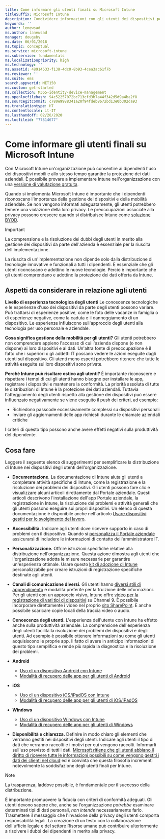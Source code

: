 ```yaml
---
title: Come informare gli utenti finali su Microsoft Intune
titleSuffix: Microsoft Intune
description: Condividere informazioni con gli utenti dei dispositivi per il successo della distribuzione di Intune.
keywords: ''
author: lenewsad
ms.author: lanewsad
manager: dougeby
ms.date: 06/01/2018
ms.topic: conceptual
ms.service: microsoft-intune
ms.subservice: fundamentals
ms.localizationpriority: high
ms.technology: ''
ms.assetid: 48914533-f138-4dc0-8b93-4cea3ac61f7b
ms.reviewer: ''
ms.suite: ems
search.appverid: MET150
ms.custom: get-started
ms.collection: M365-identity-device-management
ms.openlocfilehash: 94c52257072bc713cfd3b7a44f342d5d9a4ba2f8
ms.sourcegitcommit: c780e9988341a20f94fdeb8672bd13e0b302da93
ms.translationtype: HT
ms.contentlocale: it-IT
ms.lasthandoff: 02/20/2020
ms.locfileid: "77514677"
---
```

# <a name="how-to-educate-your-end-users-about-microsoft-intune"></a>Come informare gli utenti finali su Microsoft Intune

Con Microsoft Intune un'organizzazione può consentire ai dipendenti l'uso dei dispositivi mobili e allo stesso tempo garantire la protezione dei dati aziendali. È possibile provare a implementare Intune nell'organizzazione con una [versione di valutazione gratuita](free-trial-sign-up.md).

Quando si implementa Microsoft Intune è importante che i dipendenti riconoscano l'importanza della gestione dei dispositivi e della mobilità aziendale. Se non vengono informati adeguatamente, gli utenti potrebbero temere una violazione della loro privacy. Le preoccupazioni associate alla privacy possono crescere quando si distribuisce Intune come [soluzione BYOD](/enterprise-mobility-security/solutions/byod-design-considerations-guide).

> [!Important]
> La comprensione e la risoluzione dei dubbi degli utenti in merito alla gestione dei dispositivi da parte dell'azienda è essenziale per la riuscita dell'implementazione.

La riuscita di un'implementazione non dipende solo dalla distribuzione di tecnologie innovative e funzionali a tutti i dipendenti. È essenziale che gli utenti riconoscano e adottino le nuove tecnologie. Perciò è importante che gli utenti comprendano e adottino la protezione dei dati offerta da Intune.

## <a name="things-to-consider-about-your-users"></a>Aspetti da considerare in relazione agli utenti

__Livello di esperienza tecnologica degli utenti__ Le conoscenze tecnologiche e le esperienze d'uso dei dispositivi da parte degli utenti possono variare. Può trattarsi di esperienze positive, come le foto delle vacanze in famiglia o di esperienze negative, come la caduta e il danneggiamento di un dispositivo. Le esperienze influiscono sull'approccio degli utenti alla tecnologia per uso personale e aziendale.

__Cosa significa gestione della mobilità per gli utenti?__ Gli utenti potrebbero non comprendere appieno l'accesso di cui l'azienda dispone (o non dispone) ai loro dispositivi e ai dati. Un'altra fonte di preoccupazione è il fatto che i superiori o gli addetti IT possano vedere le azioni eseguite dagli utenti sul dispositivo. Gli utenti meno esperti potrebbero ritenere che tutte le attività eseguite sui loro dispositivi sono private.

__Perché Intune può risultare ostico agli utenti?__  È importante riconoscere e rispettare i tempi di cui gli utenti hanno bisogno per installare le app, registrare i dispositivi e mantenere la conformità. La priorità assoluta di tutte le distribuzioni di Intune è la protezione dei dati aziendali. Tuttavia l'atteggiamento degli utenti rispetto alla gestione dei dispositivi può essere influenzato negativamente se viene eseguito il push dei criteri, ad esempio:  

- Richiedono passcode eccessivamente complessi su dispositivi personali
- Inviare gli aggiornamenti delle app richiesti durante le chiamate aziendali critiche  

I criteri di questo tipo possono anche avere effetti negativi sulla produttività del dipendente.

## <a name="things-you-should-do"></a>Cosa fare

Leggere il seguente elenco di suggerimenti per semplificare la distribuzione di Intune nei dispositivi degli utenti dell'organizzazione.

* __Documentazione.__ La documentazione di Intune aiuta gli utenti a completare attività specifiche di Intune, come la registrazione e la risoluzione dei problemi dei dispositivi. Gli utenti possono fare clic e visualizzare alcuni articoli direttamente dal Portale aziendale. Questi articoli descrivono l'installazione dell'app Portale aziendale, la registrazione in Intune, la risoluzione dei problemi e attività generali che gli utenti possono eseguire sui propri dispositivi. Un elenco di questa documentazione è disponibile anche nell'articolo [Usare dispositivi gestiti per lo svolgimento del lavoro](https://docs.microsoft.com/intune-user-help/use-managed-devices-to-get-work-done).

* __Accessibilità.__ Indicare agli utenti dove ricevere supporto in caso di problemi con il dispositivo. Quando si [personalizza il Portale aziendale](../apps/company-portal-app.md) assicurarsi di includere le informazioni di contatto dell'amministratore IT.

* __Personalizzazione.__ Offrire istruzioni specifiche relative alla distribuzione nell'organizzazione. Questa azione dimostra agli utenti che l'organizzazione adotta le misure necessarie per garantire un'esperienza ottimale. Usare questo [kit di adozione di Intune](https://aka.ms/IntuneAdoptionKit) personalizzabile per creare istruzioni di registrazione specifiche destinate agli utenti.

* __Canali di comunicazione diversi.__ Gli utenti hanno [diversi stili di apprendimento](https://www.umassd.edu/dss/resources/faculty--staff/how-to-teach-and-accommodate/how-to-accommodate-different-learning-styles/) e modalità preferite per la fruizione delle informazioni. Per gli utenti con un approccio visivo, Intune offre [video per la registrazione di vari tipi di dispositivi](https://channel9.msdn.com/Series/IntuneEnrollment) su Channel 9. È possibile incorporare direttamente i video nel proprio [sito SharePoint](https://support.office.com/article/Embed-a-video-from-Office-365-Video-59e19984-c34e-4be8-889b-f6fa93910581). È anche possibile scaricare copie locali della traccia video o audio.

* __Conoscenza degli utenti.__ L'esperienza dell'utente con Intune ha effetto anche sulla produttività aziendale. La comprensione dell'esperienza degli utenti facilita la risoluzione dei problemi dei dispositivi e degli utenti. Ad esempio è possibile ottenere informazioni su come gli utenti acquisiscono le proprie app. Il fatto di avere in anticipo informazioni di questo tipo semplifica e rende più rapida la diagnostica e la risoluzione dei problemi.

* **Android**
  * [Uso di un dispositivo Android con Intune](https://docs.microsoft.com/intune-user-help/using-your-android-device-with-intune)
  * [Modalità di recupero delle app per gli utenti di Android](end-user-apps-android.md)

* **iOS**
  * [Uso di un dispositivo iOS/iPadOS con Intune](https://docs.microsoft.com/intune-user-help/using-your-ios-device-with-intune)
  * [Modalità di recupero delle app per gli utenti di iOS/iPadOS](end-user-apps-ios.md)

* **Windows**
  * [Uso di un dispositivo Windows con Intune](https://docs.microsoft.com/intune-user-help/using-your-windows-device-with-intune)
  * [Modalità di recupero delle app per gli utenti di Windows](end-user-apps-windows.md)

* __Disponibilità e chiarezza.__ Definire in modo chiaro gli elementi che verranno gestiti nei dispositivi degli utenti. Indicare agli utenti il tipo di dati che verranno raccolti e i motivi per cui vengono raccolti. Informarli sull'uso previsto di tutti i dati. [Microsoft ritiene che gli utenti abbiano il diritto di ricevere tutte le informazioni possibili su come vengono gestiti i dati dei clienti nel cloud](https://www.microsoft.com/trustcenter/about/transparency) ed è convinta che questa filosofia incrementi notevolmente la soddisfazione degli utenti finali per Intune.

> [!Note]
> La trasparenza, laddove possibile, è fondamentale per il successo della distribuzione.

È importante promuovere la fiducia con criteri di conformità adeguati. Gli utenti devono sapere che, anche se l'organizzazione *potrebbe* esaminare determinati tipi di dati personali, *non intende* necessariamente farlo. Trasmettere il messaggio che l'invasione della privacy degli utenti comporta responsabilità legali. La creazione di un testo con la collaborazione dell'ufficio legale e del settore Risorse umane può contribuire ulteriormente a risolvere i dubbi dei dipendenti in merito alla privacy.
